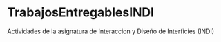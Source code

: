# TrabajosEntregablesINDI
Actividades de la asignatura de Interaccion y Diseño de Interficies (INDI)
